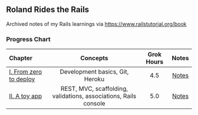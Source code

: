## Roland Rides the Rails
Archived notes of my Rails learnings via https://www.railstutorial.org/book

### Progress Chart
| Chapter | Concepts | Grok Hours | Notes |
|:--------|:--------:|:----------:|:-----:|
| [I. From zero to deploy](https://www.railstutorial.org/book/beginning) | Development basics, Git, Heroku | 4.5 | [Notes](Chapter_01/Chapter_01_Notes.md) |
| [II. A toy app](https://www.railstutorial.org/book/toy_app) | REST, MVC, scaffolding, validations, associations, Rails console | 5.0 | [Notes](Chapter_02/Chapter_02_Notes.md) |

